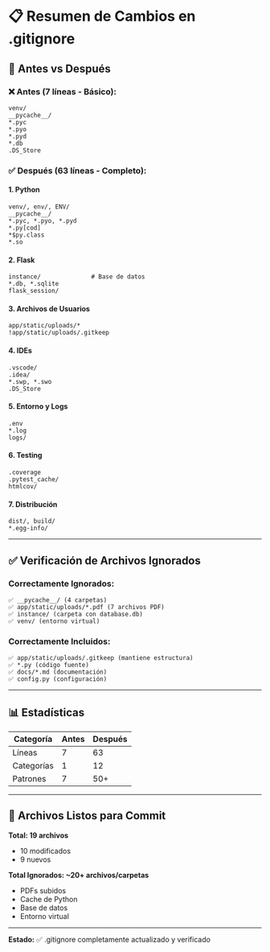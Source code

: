 # 📋 Resumen de Cambios en .gitignore

## 🔄 Antes vs Después

### ❌ Antes (7 líneas - Básico):
```gitignore
venv/
__pycache__/
*.pyc
*.pyo
*.pyd
*.db
.DS_Store
```

### ✅ Después (63 líneas - Completo):

#### 1. Python
```gitignore
venv/, env/, ENV/
__pycache__/
*.pyc, *.pyo, *.pyd
*.py[cod]
*$py.class
*.so
```

#### 2. Flask
```gitignore
instance/              # Base de datos
*.db, *.sqlite
flask_session/
```

#### 3. Archivos de Usuarios
```gitignore
app/static/uploads/*
!app/static/uploads/.gitkeep
```

#### 4. IDEs
```gitignore
.vscode/
.idea/
*.swp, *.swo
.DS_Store
```

#### 5. Entorno y Logs
```gitignore
.env
*.log
logs/
```

#### 6. Testing
```gitignore
.coverage
.pytest_cache/
htmlcov/
```

#### 7. Distribución
```gitignore
dist/, build/
*.egg-info/
```

---

## ✅ Verificación de Archivos Ignorados

### Correctamente Ignorados:
```
✅ __pycache__/ (4 carpetas)
✅ app/static/uploads/*.pdf (7 archivos PDF)
✅ instance/ (carpeta con database.db)
✅ venv/ (entorno virtual)
```

### Correctamente Incluidos:
```
✅ app/static/uploads/.gitkeep (mantiene estructura)
✅ *.py (código fuente)
✅ docs/*.md (documentación)
✅ config.py (configuración)
```

---

## 📊 Estadísticas

| Categoría | Antes | Después |
|-----------|-------|---------|
| Líneas | 7 | 63 |
| Categorías | 1 | 12 |
| Patrones | 7 | 50+ |

---

## 🎯 Archivos Listos para Commit

**Total: 19 archivos**
- 10 modificados
- 9 nuevos

**Total Ignorados: ~20+ archivos/carpetas**
- PDFs subidos
- Cache de Python
- Base de datos
- Entorno virtual

---

**Estado:** ✅ .gitignore completamente actualizado y verificado
